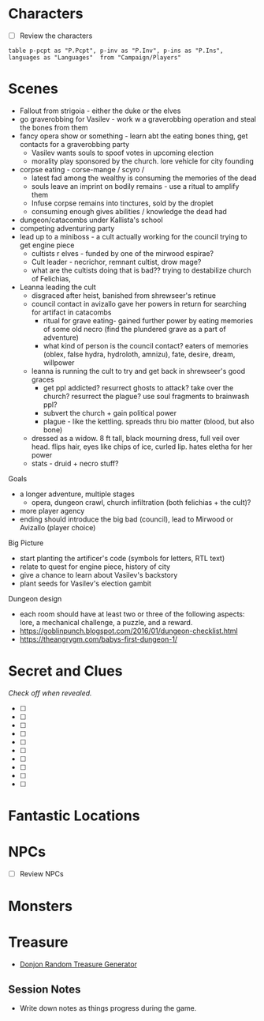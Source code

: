 # Characters

- [ ] Review the characters

```dataview
table p-pcpt as "P.Pcpt", p-inv as "P.Inv", p-ins as "P.Ins", languages as "Languages"  from "Campaign/Players"
```


# Scenes

- Fallout from strigoia - either the duke or the elves
- go graverobbing for Vasilev - work w a graverobbing operation and steal the bones from them
- fancy opera show or something - learn abt the eating bones thing, get contacts for a graverobbing party
	- Vasilev wants souls to spoof votes in upcoming election
	- morality play sponsored by the church. lore vehicle for city founding
- corpse eating - corse-mange / scyro / 
	- latest fad among the wealthy is consuming the memories of the dead
	- souls leave an imprint on bodily remains - use a ritual to amplify them
	- Infuse corpse remains into tinctures, sold by the droplet
	- consuming enough gives abilities / knowledge the dead had
- dungeon/catacombs under Kallista's school
- competing adventuring party
- lead up to a miniboss - a cult actually working for the council trying to get engine piece
	- cultists r elves - funded by one of the mirwood espirae?
	- Cult leader - necrichor, remnant cultist, drow mage?
	- what are the cultists doing that is bad?? trying to destabilize church of Felichias, 
- Leanna leading the cult
	- disgraced after heist, banished from shrewseer's retinue
	- council contact in avizallo gave her powers in return for searching for artifact in catacombs
		- ritual for grave eating- gained further power by eating memories of some old necro (find the plundered grave as a part of adventure)
		- what kind of person is the council contact? eaters of memories (oblex, false hydra, hydroloth, amnizu), fate, desire, dream, willpower
	- leanna is running the cult to try and get back in shrewseer's good graces
		- get ppl addicted? resurrect ghosts to attack? take over the church? resurrect the plague? use soul fragments to brainwash ppl?
		- subvert the church + gain political power
		- plague - like the kettling. spreads thru bio matter (blood, but also bone)
	- dressed as a widow. 8 ft tall, black mourning dress, full veil over head. flips hair, eyes like chips of ice, curled lip. hates eletha for her power
	- stats - druid + necro stuff?

Goals
- a longer adventure, multiple stages
	- opera, dungeon crawl, church infiltration (both felichias + the cult)?
- more player agency
- ending should introduce the big bad (council), lead to Mirwood or Avizallo (player choice)

Big Picture
- start planting the artificer's code (symbols for letters, RTL text)
- relate to quest for engine piece, history of city
- give a chance to learn about Vasilev's backstory
- plant seeds for Vasilev's election gambit

Dungeon design
- each room should have at least two or three of the following aspects: lore, a mechanical challenge, a puzzle, and a reward.
- https://goblinpunch.blogspot.com/2016/01/dungeon-checklist.html
- https://theangrygm.com/babys-first-dungeon-1/

# Secret and Clues

_Check off when revealed._

- [ ]
- [ ]
- [ ]
- [ ]
- [ ]
- [ ]
- [ ]
- [ ]
- [ ]
- [ ]

# Fantastic Locations


# NPCs

- [ ] Review NPCs


# Monsters


# Treasure

- [Donjon Random Treasure Generator](https://donjon.bin.sh/5e/random/#type=treasure;treasure-cr=4;treasure-loot_type=treasure_hoard)

## Session Notes

- Write down notes as things progress during the game.